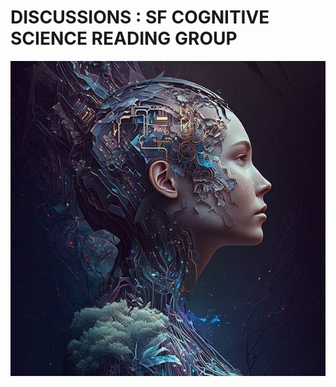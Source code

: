 # DISCUSSIONS : SF COGNITIVE SCIENCE READING GROUP
![A.i.](https://github.com/SFCOG/LIBRARY/blob/main/1683317687747.jpeg?raw=true)
